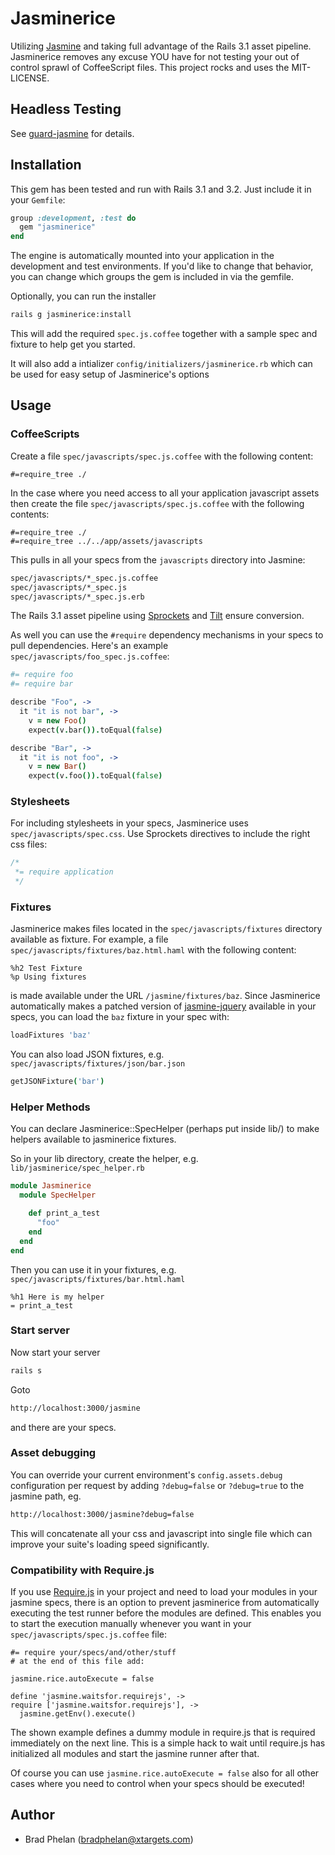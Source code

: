 Jasminerice
===========

Utilizing [Jasmine](http://pivotal.github.com/jasmine/) and taking full advantage
of the Rails 3.1 asset pipeline. Jasminerice removes any excuse YOU have for
not testing your out of control sprawl of CoffeeScript files.
This project rocks and uses the MIT-LICENSE.

Headless Testing
----------------

See [guard-jasmine](https://github.com/netzpirat/guard-jasmine) for details.

Installation
------------

This gem has been tested and run with Rails 3.1 and 3.2. Just include it in
your `Gemfile`:

```ruby
group :development, :test do
  gem "jasminerice"
end
```

The engine is automatically mounted into your application in the development
and test environments. If you'd like to change that behavior, you can
change which groups the gem is included in via the gemfile.

Optionally, you can run the installer

```bash
rails g jasminerice:install
```

This will add the required `spec.js.coffee` together with a sample spec and
fixture to help get you started.

It will also add a intializer `config/initializers/jasminerice.rb` which
can be used for easy setup of Jasminerice's options

Usage
-----

### CoffeeScripts

Create a file `spec/javascripts/spec.js.coffee` with the following content:

    #=require_tree ./

In the case where you need access to all your application javascript assets then create the file `spec/javascripts/spec.js.coffee` with the following contents:

    #=require_tree ./
    #=require_tree ../../app/assets/javascripts

This pulls in all your specs from the `javascripts` directory into Jasmine:

```bash
spec/javascripts/*_spec.js.coffee
spec/javascripts/*_spec.js
spec/javascripts/*_spec.js.erb
```

The Rails 3.1 asset pipeline using [Sprockets](https://github.com/sstephenson/sprockets)
and [Tilt](https://github.com/rtomayko/tilt) ensure conversion.

As well you can use the `#require` dependency mechanisms in your specs to
pull dependencies. Here's an example `spec/javascripts/foo_spec.js.coffee`:

```coffeescript
#= require foo
#= require bar

describe "Foo", ->
  it "it is not bar", ->
    v = new Foo()
    expect(v.bar()).toEqual(false)

describe "Bar", ->
  it "it is not foo", ->
    v = new Bar()
    expect(v.foo()).toEqual(false)
```

### Stylesheets

For including stylesheets in your specs, Jasminerice uses `spec/javascripts/spec.css`.
Use Sprockets directives to include the right css files:

```css
/*
 *= require application
 */
```

### Fixtures

Jasminerice makes files located in the `spec/javascripts/fixtures` directory available
as fixture. For example, a file `spec/javascripts/fixtures/baz.html.haml` with the
following content:

```haml
%h2 Test Fixture
%p Using fixtures
```

is made available under the URL `/jasmine/fixtures/baz`. Since Jasminerice automatically
makes a patched version of [jasmine-jquery](https://github.com/velesin/jasmine-jquery)
available in your specs, you can load the `baz` fixture in your spec with:

```coffeescript
loadFixtures 'baz'
```

You can also load JSON fixtures, e.g. `spec/javascripts/fixtures/json/bar.json`

```coffeescript
getJSONFixture('bar')
```

### Helper Methods
You can declare Jasminerice::SpecHelper (perhaps put inside lib/) to make helpers available to jasminerice fixtures.

So in your lib directory, create the helper, e.g. `lib/jasminerice/spec_helper.rb`

```ruby
module Jasminerice
  module SpecHelper

    def print_a_test
      "foo"
    end
  end
end
```

Then you can use it in your fixtures, e.g. `spec/javascripts/fixtures/bar.html.haml`

```haml
%h1 Here is my helper
= print_a_test
```

### Start server

Now start your server

```bash
rails s
```

Goto

```bash
http://localhost:3000/jasmine
```

and there are your specs.

### Asset debugging

You can override your current environment's `config.assets.debug` configuration per request
by adding `?debug=false` or `?debug=true` to the jasmine path, eg.

```bash
http://localhost:3000/jasmine?debug=false
```

This will concatenate all your css and javascript into single file which can improve your
suite's loading speed significantly.

### Compatibility with Require.js

If you use [Require.js](http://requirejs.org/) in your project and need to load your
modules in your jasmine specs, there is an option to prevent jasminerice from automatically
executing the test runner before the modules are defined. This enables you to start the
execution manually whenever you want in your `spec/javascripts/spec.js.coffee` file:

    #= require your/specs/and/other/stuff
    # at the end of this file add:

    jasmine.rice.autoExecute = false

    define 'jasmine.waitsfor.requirejs', ->
    require ['jasmine.waitsfor.requirejs'], ->
      jasmine.getEnv().execute()

The shown example defines a dummy module in require.js that is required immediately on the next
line. This is a simple hack to wait until require.js has initialized all modules and start the
jasmine runner after that.

Of course you can use `jasmine.rice.autoExecute = false` also for all other cases where you need
to control when your specs should be executed!

Author
------

* Brad Phelan (bradphelan@xtargets.com)
